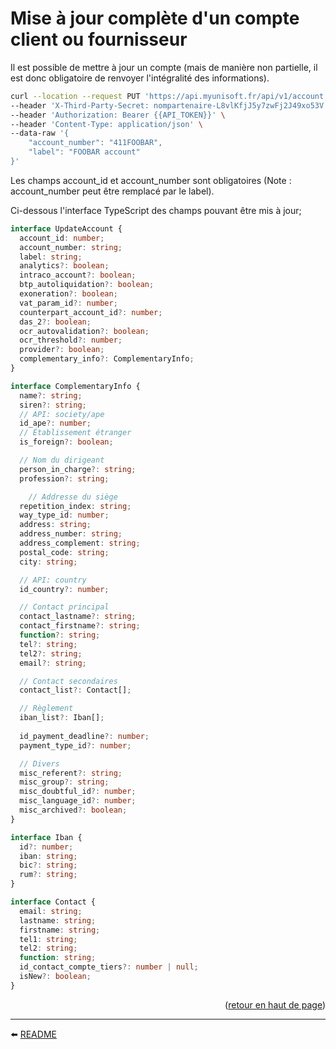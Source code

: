 # Mise à jour complète d'un compte client ou fournisseur
Il est possible de mettre à jour un compte (mais de manière non partielle, il est donc obligatoire de renvoyer l'intégralité des informations).

```bash
curl --location --request PUT 'https://api.myunisoft.fr/api/v1/account' \
--header 'X-Third-Party-Secret: nompartenaire-L8vlKfjJ5y7zwFj2J49xo53V' \
--header 'Authorization: Bearer {{API_TOKEN}}' \
--header 'Content-Type: application/json' \
--data-raw '{
    "account_number": "411FOOBAR",
    "label": "FOOBAR account"
}'
```

Les champs account_id et account_number sont obligatoires (Note : account_number peut être remplacé par le label).

Ci-dessous l'interface TypeScript des champs pouvant être mis à jour;

```ts
interface UpdateAccount {
  account_id: number;
  account_number: string;
  label: string;
  analytics?: boolean;
  intraco_account?: boolean;
  btp_autoliquidation?: boolean;
  exoneration?: boolean;
  vat_param_id?: number;
  counterpart_account_id?: number;
  das_2?: boolean;
  ocr_autovalidation?: boolean;
  ocr_threshold?: number;
  provider?: boolean;
  complementary_info?: ComplementaryInfo;
}

interface ComplementaryInfo {
  name?: string;
  siren?: string;
  // API: society/ape
  id_ape?: number;
  // Établissement étranger
  is_foreign?: boolean;

  // Nom du dirigeant
  person_in_charge?: string;
  profession?: string;

    // Addresse du siège
  repetition_index: string;
  way_type_id: number;
  address: string;
  address_number: string;
  address_complement: string;
  postal_code: string;
  city: string;

  // API: country
  id_country?: number;

  // Contact principal
  contact_lastname?: string;
  contact_firstname?: string;
  function?: string;
  tel?: string;
  tel2?: string;
  email?: string;

  // Contact secondaires
  contact_list?: Contact[];

  // Règlement
  iban_list?: Iban[];
  
  id_payment_deadline?: number;
  payment_type_id?: number;

  // Divers
  misc_referent?: string;
  misc_group?: string;
  misc_doubtful_id?: number;
  misc_language_id?: number;
  misc_archived?: boolean;
}

interface Iban {
  id?: number;
  iban: string;
  bic?: string;
  rum?: string;
}

interface Contact {
  email: string;
  lastname: string;
  firstname: string;
  tel1: string;
  tel2: string;
  function: string;
  id_contact_compte_tiers?: number | null;
  isNew?: boolean;
}
```

<p align="right">(<a href="#readme-top">retour en haut de page</a>)</p>

---

⬅️ [README](../../../../README.md)
